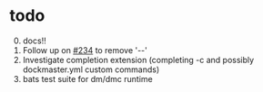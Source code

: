 # todo

0. docs!!
1. Follow up on [#234](https://github.com/pcapriotti/optparse-applicative/pull/234) to remove '--'
2. Investigate completion extension (completing -c and possibly dockmaster.yml custom commands)
3. bats test suite for dm/dmc runtime
